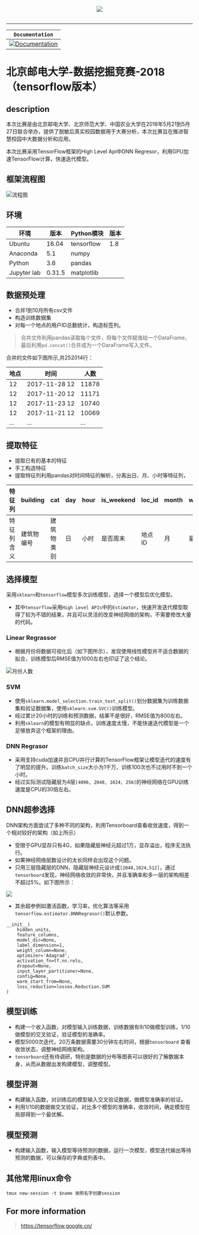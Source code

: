 <div align="center">
  <img src="https://www.tensorflow.org/images/tf_logo_transp.png"><br><br>
</div>

-----------------


| **`Documentation`** |
|-----------------|
| [![Documentation](https://img.shields.io/badge/api-reference-blue.svg)](http://bigdata.bupt.edu.cn) |


# 北京邮电大学-数据挖掘竞赛-2018（tensorflow版本）
## description

本次比赛是由北京邮电大学、北京师范大学、中国农业大学在2018年5月21到5月27日联合举办，提供了脱敏后真实校园数据用于大赛分析，本次比赛旨在推进智慧校园中大数据分析和应用。

本次比赛采用TensorFlow框架的High Level Api中DNN Regresor，利用GPU加速TensorFlow计算，快速迭代模型。

## 框架流程图

![流程图](picture/流程图.svg)

## 环境

| 环境      | 版本 | Python模块    | 版本 |
| ---    | ---    | ---      | --- |
| Ubuntu | 16.04  | tensorflow | 1.8 |
| Anaconda | 5.1 | numpy|
| Python | 3.6 | pandas|
| Jupyter lab | 0.31.5 | matplotlib|

## 数据预处理

- 合并1到10月所有csv文件
- 构造训练数据集
- 对每一个地点的用户ID总数统计，构造标签列。

> 合并文件利用pandas读取每个文件，将每个文件赋值给一个DataFrame，最后利用`pd.concat()`合并成为一个DaraFrame写入文件。

合并的文件如下图所示,共252014行：

|地点|时间|人数|
|-|-|-|
|12|2017-11-28 12|11878|
|12|2017-11-20 12|11171|
|12|2017-11-23 12|10740|
|12|2017-11-21 12|10069|
|...|...|...|

## 提取特征

- 提取已有的基本的特征
- 手工构造特征
- 提取特征列利用pandas对时间特征的解析，分离出日、月、小时等特征列，

| 特征列 |building|cat|day|hour|is_weekend|	loc_id|	month|weekday|
| - | - | - | - | - | - | - | - | - |
|特征列含义|建筑物编号|建筑物类别|日|小时|是否周末|地点ID|月|星期|

## 选择模型

采用`sklearn`和`tensorflow`模型多次训练模型，选择一个模型后优化模型。

- 其中`tensorflow`采用`High Level APIs`中的`Estimator`，快速开发迭代模型取得了较为不错的结果，并且可以灵活的改变神经网络的架构，不需要修改大量的代码。

### Linear Regrassor

- 根据月份将数据可视化后（如下图所示），发现使用线性模型并不适合数据的拟合，训练模型后RMSE值为1000左右也印证了这个结论。

![月份人数](picture/月份人数.png)

### SVM

- 使用`sklearn.model_selection.train_test_split()`划分数据集为训练数据集和验证数据集，使用`sklearn.svm.SVC()`训练模型。
- 经过累计20小时的训练和预测数据，结果不是很好，RMSE值为800左右。
- 利用`sklearn`的模型有明显的缺点，训练速度太慢，不能快速迭代模型是一个足够放弃这个框架的理由。

### DNN Regrasor

- 采用支持cuda加速并且CPU并行计算的TensorFlow框架让模型迭代的速度有了明显的提升。训练`batch_size`大小为1千万，训练100次也不过用时不到一个小时。
- 经过实际测试隐藏层为4层`[4096, 2048, 1024, 256]`的神经网络在GPU训练速度是CPU的30倍左右。

## DNN超参选择

DNN架构方面尝试了多种不同的架构，利用Tensorboard查看收敛速度，得到一个相对较好的架构（如上所示）

- 受限于GPU显存只有4G，如果隐藏层神经元超过1万，显存溢出，程序无法执行。
- 如果神经网络层数设计的太长同样会出现这个问题。
- 只用三层隐藏层的DNN，隐藏层神经元设计成`[2048,1024,512]`，通过`tensorboard`发现，神经网络收敛的非常快，并且准确率和多一层的架构相差不超过5%。如下图所示：

![](/picture/tensorboard.png)

- 其余超参例如激活函数，学习率，优化算法等采用`tensorflow.estimator.DNNRegrasor()`默认参数。
```
__init__(
    hidden_units,
    feature_columns,
    model_dir=None,
    label_dimension=1,
    weight_column=None,
    optimizer='Adagrad',
    activation_fn=tf.nn.relu,
    dropout=None,
    input_layer_partitioner=None,
    config=None,
    warm_start_from=None,
    loss_reduction=losses.Reduction.SUM
)

```

## 模型训练

- 构建一个收入函数，对模型输入训练数据，训练数据有9/10做模型训练，1/10做模型的交叉验证，验证模型的准确率。
- 模型5000次迭代，20万条数据需要30分钟左右时间，根据`tensorboard` 查看收敛状态，调整神经网络架构。
- `tensorboard`还有待调研，特别是数据的分布等图表可以很好的了解数据本身，从而从数据出发构建模型，调整模型。

## 模型评测

- 构建输入函数，对训练后的模型输入交叉验证数据，做模型准确率的验证。
- 利用1/10的数据做交叉验证，对比多个模型的准确率，收敛时间，确定模型在局部得到一个最优解。

## 模型预测

- 构建输入函数，输入模型等待预测的数据，运行一次模型，模型迭代输出等待预测的数据，可以保存的字典或列表中。

## 其他常用linux命令

```
tmux new-session -t $name 按照名字创建session
```

## For more information

> https://tensorflow.google.cn/